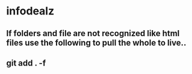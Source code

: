 # infodealz

If folders and file are not recognized like html files
use the following to pull the whole to live..
----------------
git add . -f
----------------

